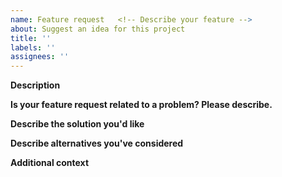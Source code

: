 ```yaml
---
name: Feature request	<!-- Describe your feature -->
about: Suggest an idea for this project	
title: ''	
labels: ''	
assignees: ''	
---
```


**Description**
<!-- Describe your feature -->

**Is your feature request related to a problem? Please describe.**
<!-- A clear and concise description of what the problem is. Ex. I'm always frustrated when [...] -->

**Describe the solution you'd like**
<!-- A clear and concise description of what you want to happen. -->

**Describe alternatives you've considered**
<!-- A clear and concise description of any alternative solutions or features you've considered. -->

**Additional context**
<!-- Add any other context or screenshots about the feature request here. -->
